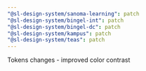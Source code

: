 ```yaml
---
"@sl-design-system/sanoma-learning": patch
"@sl-design-system/bingel-int": patch
"@sl-design-system/bingel-dc": patch
"@sl-design-system/kampus": patch
"@sl-design-system/teas": patch
---
```


Tokens changes - improved color contrast
